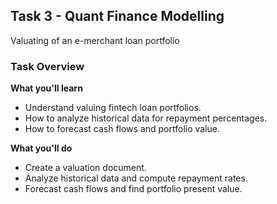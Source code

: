 <h2>Task 3 - Quant Finance Modelling</h2>
Valuating of an e-merchant loan portfolio

<h3>Task Overview</h3>

<b>What you'll learn</b>
 - Understand valuing fintech loan portfolios.
 - How to analyze historical data for repayment percentages.
 - How to forecast cash flows and portfolio value.

<b>What you'll do</b>
 - Create a valuation document.
 - Analyze historical data and compute repayment rates.
 - Forecast cash flows and find portfolio present value.

